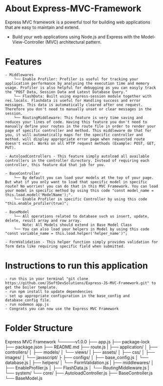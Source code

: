 # About Express-MVC-Framework
Express MVC framework is a powerful tool for building web applications that are easy to maintain and extend.
- Build your web applications using Node.js and Express with the Model-View-Controller (MVC) architectural pattern.

# Features
    - Middlewares
        └── Enable Profiler: Profiler is useful for tracking your application performance by analysing the execution time and memory usage. Profiler is also helpful for debugging as you can easyly track the "POST Data, Session Data and Latest Database Query."
        └── FlashData: Built using express-session module together with res.locals. Flashdata is useful for Handling success and error messages. This data is automatically cleared after one request. Therefore you don't need to manually unset or clear messages in the session.
        └── RoutingMiddleware: This feature is very time saving and reduces your lines of code. Having this feature you don't need to manually define your routes in the route file in order to render your page of specific controller and method. This middleware do that for you, it will automatically maps for the specific controller and method. will display appropriate error page when requested route doesn't exist. Works on all HTTP request methods (Example: POST, GET, PUT).
    
    - AutoloadControllers - This feature simply autoload all available controllers in the controller directory. Instead of requiring each controller, this feature did that job for you.

    - BaseController
        └── By default you can load your models at the top of your page. But what if you only want to load that specific model in specific route? No worries! you can do that in this MVC Framework. You can load your model in specific method by using this code "const model_name = this.load.model('ModelName');".
        └── Enable Profiler in specific Controller by using this code "this.enable_profiler(true)";

    - BaseModel
        └── All operations related to database such us insert, update, delete, result array and row array. 
            Note: All Models should extend in Base Model Class
        └── You can also load your helpers in Model by using this code "const variable_name = this.load.helper('helper_name')";

    - FormValidation - This helper function simply provides validation for form data like requiring specific field when submitted.

# Instructions to run this application
    - run this in your terminal "git clone https://github.com/JSoftDevSolutions/Express-JS-MVC-Framework.git" to get the boiler template.
    - run npm install to update dependencies
    - set up appropriate configuration in the base_config and database_config file.
    - run nodemon app.js
    - Congrats you can now use the Express MVC Framework

# Folder Structure
Express MVC Framework
  └─────v1.0.0
        ├── app.js
        ├── package-lock
        ├── package.json
        ├── README.md
        ├── route.js
        |
        ├── application/
        │   ├── controllers/
        │   ├── models/
        │   └── views/
        |
        ├── assets/
        │   ├── css/
        │   ├── images/
        │   └── javascript/
        ├
        ├── configs/
        │   ├── base_config.js
        │   └── database.js
        |
        ├── helpers/
        │   └── FormValidation.js
        |
        ├── middlewares/
        │   ├── EnableProfiler.js
        │   ├── FlashData.js
        │   └── RoutingMiddleware.js
        |
        └── system/
           └── core/
                ├── AutoloadController.js
                ├── BaseController.js
                └── BaseModel.js